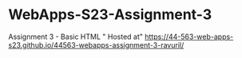 # WebApps-S23-Assignment-3
Assignment 3 - Basic HTML
" Hosted at" https://44-563-web-apps-s23.github.io/44563-webapps-assignment-3-ravuril/